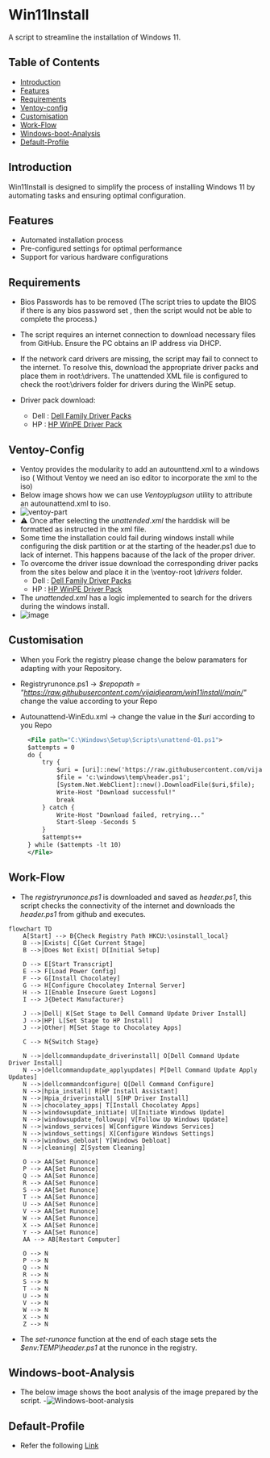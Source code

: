 # Win11Install

A script to streamline the installation of Windows 11.

## Table of Contents

- [Introduction](#introduction)
- [Features](#features)
- [Requirements](#requirements)
- [Ventoy-config](#Ventoy-Config)
- [Customisation](#Customisation)
- [Work-Flow](#Work-Flow)
- [Windows-boot-Analysis](#Windows-boot-Analysis)
- [Default-Profile](#Default-Profile)

  
## Introduction

Win11Install is designed to simplify the process of installing Windows 11 by automating tasks and ensuring optimal configuration.

## Features

- Automated installation process
- Pre-configured settings for optimal performance
- Support for various hardware configurations

## Requirements
 - Bios Passwords has to be removed (The script tries to update the BIOS if there is any bios password set , then the script would not be able to complete the process.)
 - The script requires an internet connection to download necessary files from GitHub. Ensure the PC obtains an IP address via DHCP.
 - If the network card drivers are missing, the script may fail to connect to the internet. To resolve this, download the appropriate driver packs and place them in root:\drivers. The unattended XML file is configured to check the root:\drivers folder for drivers during the WinPE setup.
 - Driver pack download:
   
     - Dell : [Dell Family Driver Packs](https://www.dell.com/support/kbdoc/en-us/000180534/dell-family-driver-packs)
     - HP : [HP WinPE Driver Pack](https://ftp.hp.com/pub/caps-softpaq/cmit/HP_WinPE_DriverPack.html)

## Ventoy-Config

  - Ventoy provides the modularity to add an autounttend.xml to a windows iso ( Without Ventoy we need an iso editor to incorporate the xml to the iso)
  - Below image shows how we can use *Ventoyplugson* utility to attribute an autounattend.xml to iso. 
  - ![ventoy-part](https://github.com/user-attachments/assets/cbc8e3fd-4be0-45ac-8f09-32fd08317d70)
  - ⚠️ Once after selecting the *unattended.xml* the harddisk will be formatted as instructed in the xml file.	
  - Some time the installation could fail during windows install while configuring the disk partition or at the starting of the header.ps1 due to lack of internet. This happens bacause of the lack of the proper driver.
  - To overcome the driver issue download the corresponding driver packs from the sites below and place it in the \ventoy-root *\drivers* folder.
     - Dell : [Dell Family Driver Packs](https://www.dell.com/support/kbdoc/en-us/000180534/dell-family-driver-packs)
     - HP : [HP WinPE Driver Pack](https://ftp.hp.com/pub/caps-softpaq/cmit/HP_WinPE_DriverPack.html)
  - The *unattended.xml* has a logic implemented to search for the drivers during the windows install.
  - ![image](https://github.com/user-attachments/assets/58ba34e8-ce76-4769-a42d-6e58be252ad7)
    
## Customisation
- When you Fork the registry please change the below paramaters for adapting with your Repository.
- Registryrunonce.ps1 -> *$repopath = "https://raw.githubusercontent.com/vijaidjearam/win11install/main/"* change the value according to your Repo
- Autounattend-WinEdu.xml -> change the value in the *$uri* according to you Repo

  ```xml
	<File path="C:\Windows\Setup\Scripts\unattend-01.ps1">
	$attempts = 0
	do {
	    try {
	        $uri = [uri]::new('https://raw.githubusercontent.com/vijaidjearam/win11install/main/registryrunonce.ps1');
	        $file = 'c:\windows\temp\header.ps1';
	        [System.Net.WebClient]::new().DownloadFile($uri,$file);
	        Write-Host "Download successful!"
	        break
	    } catch {
	        Write-Host "Download failed, retrying..."
	        Start-Sleep -Seconds 5
	    }
	    $attempts++
	} while ($attempts -lt 10)
	</File>
  ```

## Work-Flow

 - The *registryrunonce.ps1* is downloaded and saved as *header.ps1*, this script checks the connectivity of the internet and downloads the *header.ps1* from github and executes.
```mermaid
flowchart TD
    A[Start] --> B{Check Registry Path HKCU:\osinstall_local}
    B -->|Exists| C[Get Current Stage]
    B -->|Does Not Exist| D[Initial Setup]
    
    D --> E[Start Transcript]
    E --> F[Load Power Config]
    F --> G[Install Chocolatey]
    G --> H[Configure Chocolatey Internal Server]
    H --> I[Enable Insecure Guest Logons]
    I --> J{Detect Manufacturer}
    
    J -->|Dell| K[Set Stage to Dell Command Update Driver Install]
    J -->|HP| L[Set Stage to HP Install]
    J -->|Other| M[Set Stage to Chocolatey Apps]
    
    C --> N{Switch Stage}
    
    N -->|dellcommandupdate_driverinstall| O[Dell Command Update Driver Install]
    N -->|dellcommandupdate_applyupdates| P[Dell Command Update Apply Updates]
    N -->|dellcommandconfigure| Q[Dell Command Configure]
    N -->|hpia_install| R[HP Install Assistant]
    N -->|Hpia_driverinstall| S[HP Driver Install]
    N -->|chocolatey_apps| T[Install Chocolatey Apps]
    N -->|windowsupdate_initiate| U[Initiate Windows Update]
    N -->|windowsupdate_followup| V[Follow Up Windows Update]
    N -->|windows_services| W[Configure Windows Services]
    N -->|windows_settings| X[Configure Windows Settings]
    N -->|windows_debloat| Y[Windows Debloat]
    N -->|cleaning| Z[System Cleaning]
    
    O --> AA[Set Runonce]
    P --> AA[Set Runonce]
    Q --> AA[Set Runonce] 
    R --> AA[Set Runonce] 
    S --> AA[Set Runonce] 
    T --> AA[Set Runonce] 
    U --> AA[Set Runonce] 
    V --> AA[Set Runonce] 
    W --> AA[Set Runonce] 
    X --> AA[Set Runonce] 
    Y --> AA[Set Runonce]
    AA --> AB[Restart Computer]
    
    O --> N
    P --> N
    Q --> N
    R --> N
    S --> N
    T --> N
    U --> N
    V --> N
    W --> N
    X --> N
    Z --> N
```
  - The *set-runonce* function at the end of each stage sets the *$env:TEMP\header.ps1*  at the runonce in the registry.

## Windows-boot-Analysis
  - The below image shows the boot analysis of the image prepared by the script.
  -![Windows-boot-analysis](https://github.com/user-attachments/assets/eb774068-2f92-4ec1-9494-b7ab2e1844ae)

## Default-Profile
 - Refer the following [Link](https://vijaidjearam.github.io/blog/windows11/2025/02/28/Copy-desired-profile-to-Default-Profile.html)


